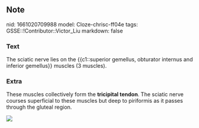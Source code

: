 ## Note
nid: 1661020709988
model: Cloze-chrisc-ff04e
tags: GSSE::!Contributor::Victor_Liu
markdown: false

### Text
The sciatic nerve lies on the {{c1::superior gemellus, obturator internus and inferior gemellus}} muscles (3 muscles).

### Extra
These muscles collectively form the <b>tricipital tendon</b>. The
sciatic nerve courses superficial to these muscles but deep to
piriformis as it passes through the gluteal region.
<div><img src=
"paste-407f348f9e1ea82ffce84446af7ab83948112bc5.jpg"></div>
